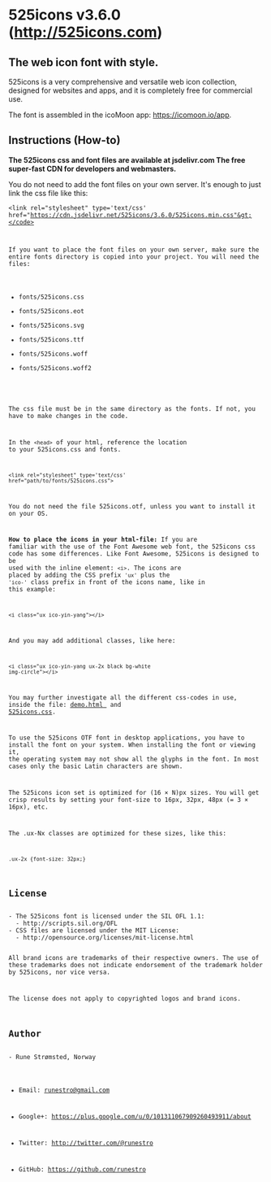 # 525icons v3.6.0 (http://525icons.com)
<h2>The web icon font with style.</h2>
525icons is a very comprehensive and versatile web icon collection, designed for websites and apps, and it is completely free for commercial use. 

The font is assembled in the icoMoon app: https://icomoon.io/app.

<h2>Instructions (How-to)</h2>
<strong>The 525icons css and font files are available at 
jsdelivr.com The free super-fast CDN for developers and webmasters.</strong>

You do not need to add the font files on your own server. It's enough to just link the css file like this:

<code>&lt;link rel="stylesheet" type='text/css' href="https://cdn.jsdelivr.net/525icons/3.6.0/525icons.min.css"&gt;</code>

If you want to place the font files on your own server, make sure the entire fonts directory is copied into your project.
You will need the files:

<ul>
<li>fonts/525icons.css</li>
<li>fonts/525icons.eot</li>
<li>fonts/525icons.svg</li>
<li>fonts/525icons.ttf</li>
<li>fonts/525icons.woff</li>
<li>fonts/525icons.woff2</li>
</ul>


The css file must be in the same directory as the fonts. If not, you have to make changes in the code.

In the <code>&lt;head&gt;</code> of your html, reference the location to your 525icons.css and fonts. 

<code>&lt;link rel="stylesheet" type='text/css' href="path/to/fonts/525icons.css"&gt;</code>

You do not need the file 525icons.otf, unless you want to install it on your OS.

<strong>How to place the icons in your html-file:</strong>
If you are familiar with the use of the Font Awesome web font, the 525icons css code has some differences.
Like Font Awesome, 525icons is designed to be used with the inline element: <code>&lt;i&gt;</code>. 
The icons are placed by adding the CSS prefix <code>'ux'</code> plus the <code>'ico-'</code> class prefix in front of the icons name,
like in this example:

<code>&lt;i class="ux ico-yin-yang"&gt;&lt;/i&gt;</code>

And you may add additional classes, like here:

<code>&lt;i class="ux ico-yin-yang ux-2x black bg-white img-circle"&gt;&lt;/i&gt;</code>


You may further investigate all the different css-codes in use, inside the file: <a href="demo.html"><u>demo.html</u>
</a> and  <a href="fonts/525icons.css"><u>525icons.css</u></a>.

To use the 525icons OTF font in desktop applications, you have to install the font on your system. 
When installing the font or viewing it, the operating system may not show all the glyphs in the font. In most cases only the basic Latin characters are shown.

The 525icons icon set is optimized for (16 × N)px sizes. You will get crisp results by setting your font-size to 16px, 32px, 48px (= 3 × 16px), etc.

The .ux-Nx classes are optimized for these sizes, like this:

<code>.ux-2x {font-size: 32px;}</code>


<h2>License</h2>
- The 525icons font is licensed under the SIL OFL 1.1:
  - http://scripts.sil.org/OFL
- CSS files are licensed under the MIT License:
  - http://opensource.org/licenses/mit-license.html
  
All brand icons are trademarks of their respective owners.
The use of these trademarks does not indicate endorsement of the trademark holder by 525icons, nor vice versa.

The license does not apply to copyrighted logos and brand icons.


<h2>Author</h2>
- Rune Strømsted, Norway

- Email: runestro@gmail.com

- Google+: https://plus.google.com/u/0/101311067909260493911/about

- Twitter: http://twitter.com/@runestro

- GitHub: https://github.com/runestro
